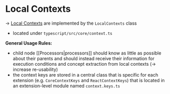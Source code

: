 # Local Contexts
-> [Local Contexts](https://jqassistant-plugin.github.io/jqassistant-lce-docs/architecture/Local-Contexts) are implemented by the `LocalContexts` class
- located under `typescript/src/core/context.ts`

**General Usage Rules:**
- child node [[Processors|processors]] should know as little as possible about their parents and should instead receive their information for execution conditions and concept extraction from local contexts (-> increase re-usability)
- the context keys are stored in a central class that is specific for each extension (e.g. `CoreContextKeys` and `ReactContextKeys`) that is located in an extension-level module named `context.keys.ts`